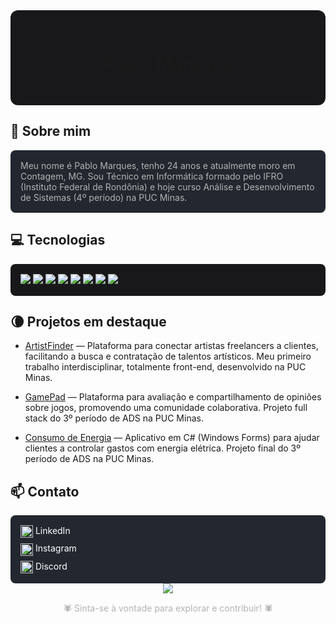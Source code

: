 <div align="center" style="background:#18181b; padding: 30px 0; border-radius: 12px;">
	  
  <h1>Pablo Marques</h1>
</div>

## 🦇 Sobre mim

<div style="background:#23272f; color:#b3b3b3; padding:16px; border-radius:8px;">
Meu nome é Pablo Marques, tenho 24 anos e atualmente moro em Contagem, MG. Sou Técnico em Informática formado pelo IFRO (Instituto Federal de Rondônia) e hoje curso Análise e Desenvolvimento de Sistemas (4º período) na PUC Minas.

</div>

## 💻 Tecnologias

<div style="background:#18181b; color:#b3b3b3; padding:16px; border-radius:8px;">
	<img src="https://img.shields.io/badge/C%23-18181b?style=for-the-badge&logo=c-sharp&logoColor=239120"/>
	<img src="https://img.shields.io/badge/JavaScript-18181b?style=for-the-badge&logo=javascript&logoColor=F7DF1E"/>
	<img src="https://img.shields.io/badge/React-18181b?style=for-the-badge&logo=react&logoColor=61DAFB"/>
	<img src="https://img.shields.io/badge/Node.js-18181b?style=for-the-badge&logo=node.js&logoColor=green"/>
	<img src="https://img.shields.io/badge/SQL-18181b?style=for-the-badge&logo=postgresql&logoColor=blue"/>
	<img src="https://img.shields.io/badge/CSS-18181b?style=for-the-badge&logo=css3&logoColor=1572B6"/>
	<img src="https://img.shields.io/badge/HTML-18181b?style=for-the-badge&logo=html5&logoColor=E34F26"/>
	<img src="https://img.shields.io/badge/Lua-18181b?style=for-the-badge&logo=lua&logoColor=2C2D72"/>
</div>

## 🌘 Projetos em destaque

- [ArtistFinder](https://github.com/pablomarquesc/ArtistFinder) — Plataforma para conectar artistas freelancers a clientes, facilitando a busca e contratação de talentos artísticos. Meu primeiro trabalho interdisciplinar, totalmente front-end, desenvolvido na PUC Minas.

- [GamePad](https://github.com/pablomarquesc/GamePad) — Plataforma para avaliação e compartilhamento de opiniões sobre jogos, promovendo uma comunidade colaborativa. Projeto full stack do 3º período de ADS na PUC Minas.

- [Consumo de Energia](https://github.com/pablomarquesc/cosumo-de-energia) — Aplicativo em C# (Windows Forms) para ajudar clientes a controlar gastos com energia elétrica. Projeto final do 3º período de ADS na PUC Minas.

## 📫 Contato

<div style="background:#23272f; color:#b3b3b3; padding:16px; border-radius:8px; display:flex; flex-direction:column; align-items:flex-start; gap:8px;">
	<a href="https://www.linkedin.com/in/pablomarques04/" style="color:#fff; text-decoration:none;">
		<img src="https://img.icons8.com/ios-filled/24/ffffff/linkedin.png" width="20" style="vertical-align:middle;"/> LinkedIn
	</a>
	<a href="https://www.instagram.com/pablomarquesc/" style="color:#fff; text-decoration:none;">
		<img src="https://img.icons8.com/ios-filled/24/ffffff/instagram-new.png" width="20" style="vertical-align:middle;"/> Instagram
	</a>
	<a href="https://discord.com/users/231880499260293121" style="color:#fff; text-decoration:none;">
		<img src="https://img.icons8.com/ios-filled/24/ffffff/discord-logo.png" width="20" style="vertical-align:middle;"/> Discord
	</a>
</div>

<div align="center">
	<img src="https://capsule-render.vercel.app/api?type=rect&color=18181b&height=2&section=footer"/>
</div>

<p align="center" style="color:#b3b3b3;">🕷️ Sinta-se à vontade para explorar e contribuir! 🕷️</p>
